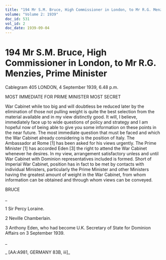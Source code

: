 ```yaml
---
title: "194 Mr S.M. Bruce, High Commissioner in London, to Mr R.G. Menzies, Prime Minister"
volume: "Volume 2: 1939"
doc_id: 531
vol_id: 2
doc_date: 1939-09-04
---
```


# 194 Mr S.M. Bruce, High Commissioner in London, to Mr R.G. Menzies, Prime Minister

Cablegram 405 LONDON, 4 September 1939, 6.48 p.m.

MOST IMMEDIATE FOR PRIME MINISTER MOST SECRET

War Cabinet while too big and will doubtless be reduced later by the elimination of those not pulling weight is quite the best selection from the material available and in my view distinctly good. It will, I believe, immediately face up to wide questions of policy and strategy and I am hopeful now of being able to give you some information on these points in the near future. The most immediate question that must be faced and which the War Cabinet already considering is the position of Italy. The Ambassador at Rome [1] has been asked for his views urgently. The Prime Minister [1] has accorded Eden [3] the right to attend the War Cabinet whenever he desires. In my view, arrangement satisfactory unless and until War Cabinet with Dominion representatives included is formed. Short of Imperial War Cabinet, position has in fact to be met by contacts with individual Ministers, particularly the Prime Minister and other Ministers having the greatest amount of weight in the War Cabinet, from whom information can be obtained and through whom views can be conveyed.

BRUCE

_

1 Sir Percy Loraine.

2 Neville Chamberlain.

3 Anthony Eden, who had become U.K. Secretary of State for Dominion Affairs on 3 September 1939.

_

_ [AA:A981, GERMANY 83B, iii]_
